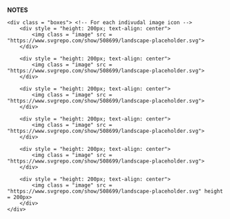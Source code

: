    **NOTES**
   
    <div class = "boxes"> <!-- For each indivudal image icon -->
        <div style = "height: 200px; text-align: center">
            <img class = "image" src = "https://www.svgrepo.com/show/508699/landscape-placeholder.svg">
        </div>
        
        <div style = "height: 200px; text-align: center">
            <img class = "image" src = "https://www.svgrepo.com/show/508699/landscape-placeholder.svg">
        </div>
        
        <div style = "height: 200px; text-align: center">
            <img class = "image" src = "https://www.svgrepo.com/show/508699/landscape-placeholder.svg">
        </div>

        <div style = "height: 200px; text-align: center">
            <img class = "image" src = "https://www.svgrepo.com/show/508699/landscape-placeholder.svg">
        </div>

        <div style = "height: 200px; text-align: center">
            <img class = "image" src = "https://www.svgrepo.com/show/508699/landscape-placeholder.svg">
        </div>

        <div style = "height: 200px; text-align: center">
            <img class = "image" src = "https://www.svgrepo.com/show/508699/landscape-placeholder.svg" height = 200px>
        </div>
    </div>
